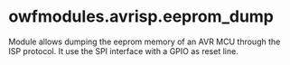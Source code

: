 # owfmodules.avrisp.eeprom_dump

Module allows dumping the eeprom memory of an AVR MCU through the ISP protocol.
It use the SPI interface with a GPIO as reset line.